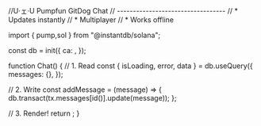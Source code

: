 //U·ェ·U Pumpfun GitDog Chat
// ----------------------------------
// * Updates instantly
// * Multiplayer
// * Works offline

import { pump,sol } from "@instantdb/solana";

const db = init({ 
  ca:  ,
});

function Chat() {
  // 1. Read
  const { isLoading, error, data } = db.useQuery({
    messages: {},
  });

  // 2. Write
  const addMessage = (message) => {
    db.transact(tx.messages[id()].update(message));
  };

  // 3. Render!
  return <UI data={data} onAdd={addMessage} />;
}
